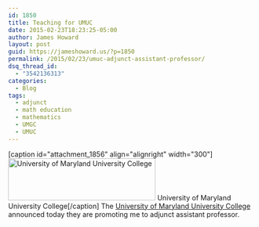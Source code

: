 ```yaml
---
id: 1850
title: Teaching for UMUC
date: 2015-02-23T18:23:25-05:00
author: James Howard
layout: post
guid: https://jameshoward.us/?p=1850
permalink: /2015/02/23/umuc-adjunct-assistant-professor/
dsq_thread_id:
  - "3542136313"
categories:
  - Blog
tags:
  - adjunct
  - math education
  - mathematics
  - UMGC
  - UMUC
---
```

[caption id="attachment_1856" align="alignright" width="300"]<a href="https://jameshoward.us/wp-content/uploads/2015/02/UMUC_logox300.jpg"><img src="https://jameshoward.us/wp-content/uploads/2015/02/UMUC_logox300.jpg" alt="University of Maryland University College" width="300" height="86" class="size-full wp-image-1856" /></a> University of Maryland University College[/caption]
The [University of Maryland University College](http://www.umuc.edu) announced today they are promoting me to adjunct assistant professor.
